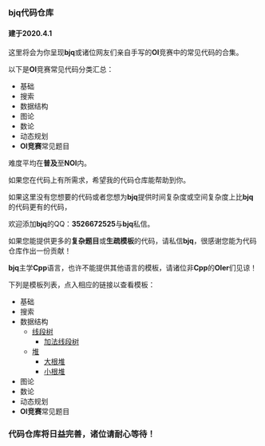 ### bjq代码仓库
#### 建于2020.4.1

这里将会为你呈现**bjq**或诸位网友们亲自手写的**OI**竞赛中的常见代码的合集。

以下是**OI**竞赛常见代码分类汇总：
+ 基础
+ 搜索
+ 数据结构
+ 图论
+ 数论
+ 动态规划
+ **OI竞赛**常见题目

难度平均在**普及**至**NOI**内。

如果您在代码上有所需求，希望我的代码仓库能帮助到你。

如果这里没有您想要的代码或者您想为**bjq**提供时间复杂度或空间复杂度上比**bjq**的代码更有的代码，

欢迎添加**bjq**的QQ：**3526672525**与**bjq**私信。

如果您能提供更多的**复杂题目**或**生疏模板**的代码，请私信**bjq**，很感谢您能为代码仓库作出一份贡献！

**bjq**主学**Cpp**语言，也许不能提供其他语言的模板，请诸位非**Cpp**的**OIer**们见谅！

下列是模板列表，点入相应的链接以查看模板：

+ 基础
+ 搜索
+ 数据结构
    - [线段树](https://github.com/bjq2007/CppCodes/blob/master/数据结构/线段树)
        * [加法线段树](https://github.com/bjq2007/CppCodes/blob/master/数据结构/线段树/加法线段树.cpp)
    - [堆](https://github.com/bjq2007/CppCodes/blob/master/数据结构/堆)
        * [大根堆](https://github.com/bjq2007/CppCodes/blob/master/数据结构/堆/大根堆.cpp)
        * [小根堆](https://github.com/bjq2007/CppCodes/blob/master/数据结构/堆/小根堆.cpp)
+ 图论
+ 数论
+ 动态规划
+ **OI竞赛**常见题目

### 代码仓库将日益完善，诸位请耐心等待！
